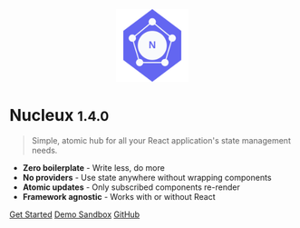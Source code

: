 <!-- _coverpage.md -->

<p align="center">
  <img src="logo.svg" width="128" height="128" />
</p>

# Nucleux <small>1.4.0</small>

> Simple, atomic hub for all your React application's state management needs.

- **Zero boilerplate** - Write less, do more
- **No providers** - Use state anywhere without wrapping components
- **Atomic updates** - Only subscribed components re-render
- **Framework agnostic** - Works with or without React

[Get Started](#Nucleux)
[Demo Sandbox](https://codesandbox.io/p/sandbox/nucleux-react-qw58s4)
[GitHub](https://github.com/martyroque/nucleux/)
